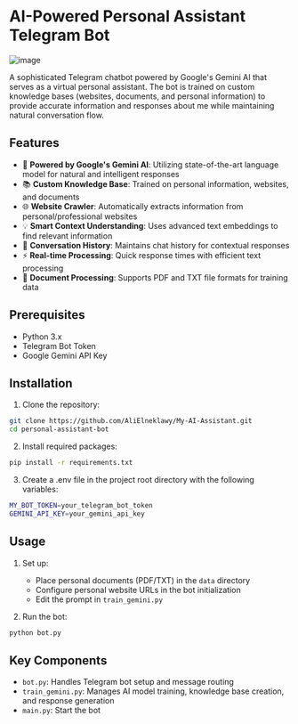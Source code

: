 # AI-Powered Personal Assistant Telegram Bot

![image](https://github.com/user-attachments/assets/6fd1d0d9-7540-4dc2-9606-d0b0b4925503)



A sophisticated Telegram chatbot powered by Google's Gemini AI that serves as a virtual personal assistant. The bot is trained on custom knowledge bases (websites, documents, and personal information) to provide accurate information and responses about me while maintaining natural conversation flow.

## Features

- 🤖 **Powered by Google's Gemini AI**: Utilizing state-of-the-art language model for natural and intelligent responses
- 📚 **Custom Knowledge Base**: Trained on personal information, websites, and documents
- 🌐 **Website Crawler**: Automatically extracts information from personal/professional websites
- 💡 **Smart Context Understanding**: Uses advanced text embeddings to find relevant information
- 💬 **Conversation History**: Maintains chat history for contextual responses
- ⚡ **Real-time Processing**: Quick response times with efficient text processing
- 📝 **Document Processing**: Supports PDF and TXT file formats for training data

## Prerequisites

- Python 3.x
- Telegram Bot Token
- Google Gemini API Key

## Installation

1. Clone the repository:
```bash
git clone https://github.com/AliElneklawy/My-AI-Assistant.git
cd personal-assistant-bot
```

2. Install required packages:
```bash
pip install -r requirements.txt
```
3. Create a .env file in the project root directory with the following variables:
```bash
MY_BOT_TOKEN=your_telegram_bot_token
GEMINI_API_KEY=your_gemini_api_key
```

## Usage

1. Set up:
      - Place personal documents (PDF/TXT) in the `data` directory
      - Configure personal website URLs in the bot initialization
      - Edit the prompt in `train_gemini.py`

2. Run the bot:
```bash
python bot.py
```

## Key Components

 - `bot.py`: Handles Telegram bot setup and message routing
 - `train_gemini.py`: Manages AI model training, knowledge base creation, and response generation
 - `main.py`: Start the bot
